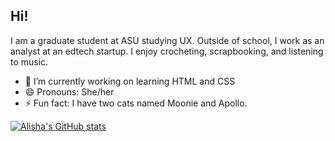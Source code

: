 ## Hi! 
I am a graduate student at ASU studying UX. Outside of school, I work as an analyst at an edtech startup. I enjoy crocheting, scrapbooking, and listening to music. 
- 🔭 I’m currently working on learning HTML and CSS
- 😄 Pronouns: She/her
- ⚡ Fun fact: I have two cats named Moonie and Apollo.
  
[![Alisha's GitHub stats](https://github-readme-stats.vercel.app/api?username=alishambernal)](https://github.com/alishambernal/github-readme-stats)
<!--
**alishambernal/alishambernal** is a ✨ _special_ ✨ repository because its `README.md` (this file) appears on your GitHub profile.

Here are some ideas to get you started:

- 🔭 I’m currently working on ...
- 🌱 I’m currently learning ...
- 👯 I’m looking to collaborate on ...
- 🤔 I’m looking for help with ...
- 💬 Ask me about ...
- 📫 How to reach me: ...
- 😄 Pronouns: ...
- ⚡ Fun fact: ...
-->

